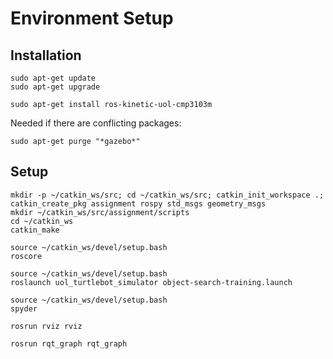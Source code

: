# Environment Setup
## Installation
```
sudo apt-get update
sudo apt-get upgrade
```

```
sudo apt-get install ros-kinetic-uol-cmp3103m
```

Needed if there are conflicting packages:
```
sudo apt-get purge "*gazebo*"
```

## Setup
```
mkdir -p ~/catkin_ws/src; cd ~/catkin_ws/src; catkin_init_workspace .;
catkin_create_pkg assignment rospy std_msgs geometry_msgs
mkdir ~/catkin_ws/src/assignment/scripts
cd ~/catkin_ws
catkin_make
```

```
source ~/catkin_ws/devel/setup.bash 
roscore
```

```
source ~/catkin_ws/devel/setup.bash
roslaunch uol_turtlebot_simulator object-search-training.launch
```

```
source ~/catkin_ws/devel/setup.bash
spyder
```

```
rosrun rviz rviz
```

```
rosrun rqt_graph rqt_graph
```
